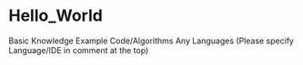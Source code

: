 # Hello_World
Basic Knowledge
Example Code/Algorithms
Any Languages (Please specify Language/IDE in comment at the top)
